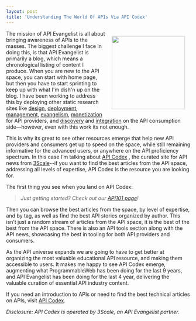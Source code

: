 ```yaml
---
layout: post
title: 'Understanding The World Of APIs Via API Codex'
---
```

<p><a href="http://apicodex.3scale.net/"><img style="padding: 15px;" src="https://s3.amazonaws.com/kinlane-productions/api-evangelist/api-codex/api-codex-logo.png" alt="" width="200" align="right" /></a></p>
<p>The mission of API Evangelist is all about bringing awareness of APIs to the masses. The biggest challenge I face in doing this, is that API Evangelist is primarily a blog, which means a chronological listing of content I produce.  When you are new to the API space, you can start with home page, but then you have to start sprinting to keep up with what I'm dish'n up on the blog. I have been working to address this by deploying other static research sites like <a href="http://design.apievangelist.com">design</a>, <a href="http://deployment.apievangelist.com">deployment</a>, <a href="http://management.apievangelist.com">management</a>, <a href="http://evangelism.apievangelist.com">evangelism</a>, <a href="http://monetization.apievangelist.com">monetization</a> for API providers, and <a href="http://discovery.apievangelist.com">discovery</a> and <a href="http://integration.apievangelist.com">integration</a> on the API consumption side&mdash;however, even with this work its not enough.</p>
<p>This is why its great to see other resources emerge that help new API providers and consumers get up to speed on the space, while still remaining informative for the advanced users, or anywhere on the API proficiency spectrum. In this case I&rsquo;m talking about <a href="http://apicodex.3scale.net/">API Codex</a> , the curated site for API news from <a href="http://bit.ly/13esk6Q">3Scale</a>--if you want to find the best articles from the API space, addressing all levels of expertise, API Codex is the resource you are looking for.</p>
<p>The first thing you see when you land on API Codex:</p>
<blockquote><em>Just getting started? Check out our <a href="http://apicodex.3scale.net/content/API101">API101 page</a>!</em></blockquote>
<p>Then you can browse the best articles from the space, by level of expertise, and by tag, as well as find the best API stories organized by author. This isn&rsquo;t just a random stream of articles from the API space, it is the best of the best from the API space. There is also an API tools section along with the API news, showcasing the best in tooling for both API providers and consumers.</p>
<p>As the API universe expands we are going to have to get better at organizing the most valuable educational API resource, and making them accessible to users. It makes me happy to see API Codex emerge, augmenting what ProgrammableWeb has been doing for the last 9 years, and API Evangelist has been doing for the last 4 year, delivering the valuable curation of essential API industry content.</p>
<p>If you need an introduction to APIs or need to find the best technical articles on APIs, visit <a href="http://apicodex.3scale.net/">API Codex</a>.</p>
<p><em>Disclosure: API Codex is operated by 3Scale, an API Evangelist partner.</em></p>